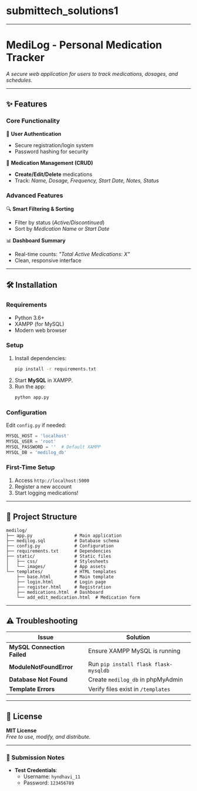 # submittech_solutions1

---

# **MediLog - Personal Medication Tracker**  
*A secure web application for users to track medications, dosages, and schedules.*  

---

## **✨ Features**  

### **Core Functionality**  
🔐 **User Authentication**  
- Secure registration/login system  
- Password hashing for security  

💊 **Medication Management (CRUD)**  
- **Create/Edit/Delete** medications  
- Track: *Name, Dosage, Frequency, Start Date, Notes, Status*  

### **Advanced Features**  
🔍 **Smart Filtering & Sorting**  
- Filter by status (*Active/Discontinued*)  
- Sort by *Medication Name* or *Start Date*  

📊 **Dashboard Summary**  
- Real-time counts: *"Total Active Medications: X"*  
- Clean, responsive interface  

---

## **🛠️ Installation**  

### **Requirements**  
- Python 3.6+  
- XAMPP (for MySQL)  
- Modern web browser  

### **Setup**  
1. Install dependencies:  
   ```bash
   pip install -r requirements.txt
   ```
2. Start **MySQL** in XAMPP.  
3. Run the app:  
   ```bash
   python app.py
   ```

### **Configuration**  
Edit `config.py` if needed:  
```python
MYSQL_HOST = 'localhost'
MYSQL_USER = 'root'
MYSQL_PASSWORD = ''  # Default XAMPP
MYSQL_DB = 'medilog_db'
```

### **First-Time Setup**  
1. Access `http://localhost:5000`  
2. Register a new account  
3. Start logging medications!  

---

## **📂 Project Structure**  
```
medilog/
├── app.py                # Main application
├── medilog.sql           # Database schema
├── config.py             # Configuration
├── requirements.txt      # Dependencies
├── static/               # Static files
│   ├── css/              # Stylesheets
│   └── images/           # App assets
└── templates/            # HTML templates
    ├── base.html         # Main template
    ├── login.html        # Login page
    ├── register.html     # Registration
    ├── medications.html  # Dashboard
    └── add_edit_medication.html  # Medication form
```

---

## **⚠️ Troubleshooting**  
| Issue | Solution |
|-------|----------|
| **MySQL Connection Failed** | Ensure XAMPP MySQL is running |  
| **ModuleNotFoundError** | Run `pip install flask flask-mysqldb` |  
| **Database Not Found** | Create `medilog_db` in phpMyAdmin |  
| **Template Errors** | Verify files exist in `/templates` |  

---

## **📜 License**  
**MIT License**  
*Free to use, modify, and distribute.*  

--- 

### **🎯 Submission Notes**  
- **Test Credentials**:  
  - Username: `hyndhavi_11`  
  - Password: `123456789`  
